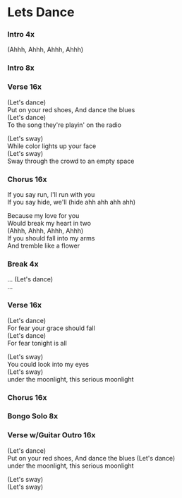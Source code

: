 # Lets Dance

### Intro  4x  

(Ahhh, Ahhh, Ahhh, Ahhh)  

### Intro  8x  
  
### Verse  16x  

(Let's dance)  
Put on your red shoes, And dance the blues  
(Let's dance)  
To the song they're playin' on the radio  

(Let's sway)  
While color lights up your face  
(Let's sway)  
Sway through the crowd to an empty space  
  
### Chorus  16x  

If you say run, I'll run with you  
If you say hide, we'll (hide ahh ahh ahh ahh)  

Because my love for you  
Would break my heart in two  
(Ahhh, Ahhh, Ahhh, Ahhh)  
If you should fall into my arms  
And tremble like a flower  
  
### Break  4x  

...
(Let's dance)  
...  
  
### Verse  16x  

(Let's dance)  
For fear your grace should fall  
(Let's dance)  
For fear tonight is all  
  
(Let's sway)  
You could look into my eyes  
(Let's sway)  
under the moonlight, this serious moonlight  
  
### Chorus  16x  
  
### Bongo Solo  8x  
  
### Verse w/Guitar Outro  16x  

(Let's dance)  
Put on your red shoes, And dance the blues
(Let's dance)  
under the moonlight, this serious moonlight  
  
(Let's sway)  
(Let's sway)  
